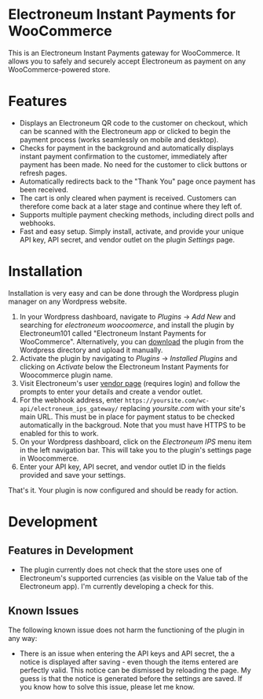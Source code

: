 # Electroneum Instant Payments for WooCommerce

This is an Electroneum Instant Payments gateway for WooCommerce. It allows you to safely and securely accept Electroneum as payment on any WooCommerce-powered store.

# Features

* Displays an Electroneum QR code to the customer on checkout, which can be scanned with the Electroneum app or clicked to begin the payment process (works seamlessly on mobile and desktop).
* Checks for payment in the background and automatically displays instant payment confirmation to the customer, immediately after payment has been made. No need for the customer to click buttons or refresh pages.
* Automatically redirects back to the "Thank You" page once payment has been received.
* The cart is only cleared when payment is received. Customers can therefore come back at a later stage and continue where they left of.
* Supports multiple payment checking methods, including direct polls and webhooks. 
* Fast and easy setup. Simply install, activate, and provide your unique API key, API secret, and vendor outlet on the plugin *Settings* page.

# Installation

Installation is very easy and can be done through the Wordpress plugin manager on any Wordpress website.

1. In your Wordpress dashboard, navigate to *Plugins* -> *Add New* and searching for *electroneum woocoomerce*, and install the plugin by Electroneum101 called "Electroneum Instant Payments for WooCommerce". Alternatively, you can [download](https://wordpress.org/plugins/electroneum-instant-payments-for-woocommerce/) the plugin from the Wordpress directory and upload it manually.
1. Activate the plugin by navigating to *Plugins* -> *Installed Plugins* and clicking on *Activate* below the Electroneum Instant Payments for Woocommerce plugin name.
1. Visit Electroneum's user [vendor page](https://my.electroneum.com/user/vendor) (requires login) and follow the prompts to enter your details and create a vendor outlet.
1. For the webhook address, enter `https://yoursite.com/wc-api/electroneum_ips_gateway/` replacing *yoursite.com* with your site's main URL. This must be in place for payment status to be checked automatically in the backgroud. Note that you must have HTTPS to be enabled for this to work.
1. On your Wordpress dashboard, click on the *Electroneum IPS* menu item in the left navigation bar. This will take you to the plugin's settings page in Woocommerce.
1. Enter your API key, API secret, and vendor outlet ID in the fields provided and save your settings.

That's it. Your plugin is now configured and should be ready for action.

# Development

## Features in Development

* The plugin currently does not check that the store uses one of Electroneum's supported currencies (as visible on the Value tab of the Electroneum app). I'm currently developing a check for this.

## Known Issues

The following known issue does not harm the functioning of the plugin in any way:

* There is an issue when entering the API keys and API secret, the a notice is displayed after saving - even though the items entered are perfectly valid. This notice can be dismissed by reloading the page. My guess is that the notice is generated before the settings are saved. If you know how to solve this issue, please let me know. 
